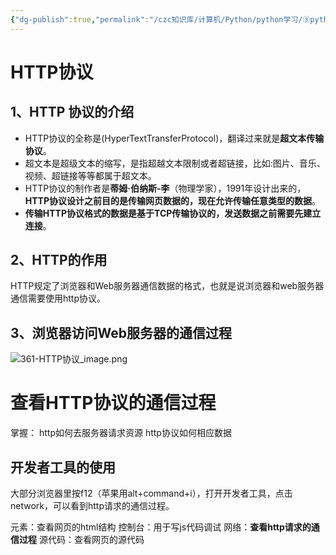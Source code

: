 ```yaml
---
{"dg-publish":true,"permalink":"/czc知识库/计算机/Python/python学习/③python高级/361-HTTP协议/","dgPassFrontmatter":true,"created":"2024-12-10T20:21:08.388+08:00","updated":"2024-12-10T21:08:20.378+08:00"}
---
```




# HTTP协议

## 1、HTTP 协议的介绍


- HTTP协议的全称是(HyperTextTransferProtocol)，翻译过来就是**超文本传输协议**。
- 超文本是超级文本的缩写，是指超越文本限制或者超链接，比如:图片、音乐、视频、超链接等等都属于超文本。
- HTTP协议的制作者是**蒂姆·伯纳斯-李**（物理学家），1991年设计出来的，**HTTP协议设计之前目的是传输网页数据的，现在允许传输任意类型的数据**。
- **传输HTTP协议格式的数据是基于TCP传输协议的，发送数据之前需要先建立连接**。

## 2、HTTP的作用

HTTP规定了浏览器和Web服务器通信数据的格式，也就是说浏览器和web服务器通信需要使用http协议。


## 3、浏览器访问Web服务器的通信过程

![361-HTTP协议_image.png](/img/user/czc%E7%9F%A5%E8%AF%86%E5%BA%93/9-%E6%97%A0%E5%A5%87%E4%B8%8D%E6%9C%89/9-%E9%99%84%E4%BB%B6/%E9%99%84%E4%BB%B6/361-HTTP%E5%8D%8F%E8%AE%AE_image.png)



# 查看HTTP协议的通信过程

掌握：
http如何去服务器请求资源
http协议如何相应数据

## 开发者工具的使用
大部分浏览器里按f12（苹果用alt+command+i），打开开发者工具，点击network，可以看到http请求的通信过程。

元素：查看网页的html结构
控制台：用于写js代码调试
网络：**查看http请求的通信过程**
源代码：查看网页的源代码

